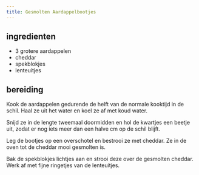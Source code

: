 ```yaml
---
title: Gesmolten Aardappelbootjes
---
```


##  ingredienten

* 3 grotere aardappelen
* cheddar
* spekblokjes
* lenteuitjes

##  bereiding

Kook de aardappelen gedurende de helft van de normale kooktijd in de schil. Haal ze uit het water en koel ze af met koud water. 

Snijd ze in de lengte tweemaal doormidden en hol de kwartjes een beetje uit, zodat er nog iets meer dan een halve cm op de schil blijft.

Leg de bootjes op een overschotel en bestrooi ze met cheddar. Ze in de oven tot de cheddar mooi gesmolten is.

Bak de spekblokjes lichtjes aan en strooi deze over de gesmolten cheddar. Werk af met fijne ringetjes van de lenteuitjes.

